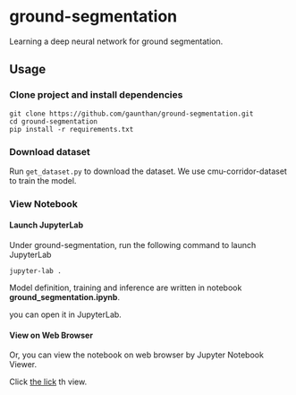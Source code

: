 # ground-segmentation
Learning a deep neural network for ground segmentation.

## Usage
### Clone project and install dependencies

```
git clone https://github.com/gaunthan/ground-segmentation.git
cd ground-segmentation
pip install -r requirements.txt
```

### Download dataset
Run `get_dataset.py` to download the dataset. We use cmu-corridor-dataset to train the model.

### View Notebook
#### Launch JupyterLab
Under ground-segmentation, run the following command to launch JupyterLab

```
jupyter-lab .
```

Model definition, training and inference are written in notebook **ground_segmentation.ipynb**.

you can open it in JupyterLab. 

#### View on Web Browser
Or, you can view the notebook on web browser by Jupyter Notebook Viewer.

Click [the lick](https://nbviewer.jupyter.org/github/gaunthan/ground-segmentation/blob/master/ground_segmentation.ipynb) th view.
